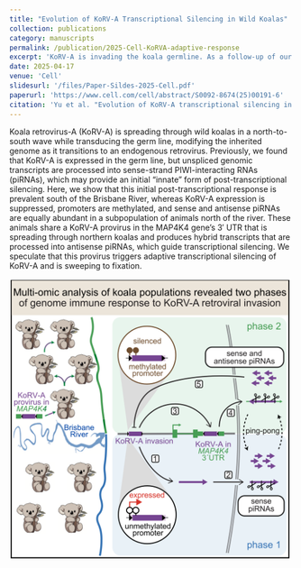 ```yaml
---
title: "Evolution of KoRV-A Transcriptional Silencing in Wild Koalas"
collection: publications
category: manuscripts
permalink: /publication/2025-Cell-KoRVA-adaptive-response
excerpt: 'KoRV-A is invading the koala germline. As a follow-up of our 2019 paper, this paper described the evolution of an "adaptive" sequence-specific genome immune response to supress endogenous retrovirus transcriptionally.'
date: 2025-04-17
venue: 'Cell'
slidesurl: '/files/Paper-Sildes-2025-Cell.pdf'
paperurl: 'https://www.cell.com/cell/abstract/S0092-8674(25)00191-6'
citation: 'Yu et al. "Evolution of KoRV-A transcriptional silencing in wild koalas." Cell 188.8 (2025): 2081-2093.'
---
```

Koala retrovirus-A (KoRV-A) is spreading through wild koalas in a north-to-south wave while transducing the germ line, modifying the inherited genome as it transitions to an endogenous retrovirus. Previously, we found that KoRV-A is expressed in the germ line, but unspliced genomic transcripts are processed into sense-strand PIWI-interacting RNAs (piRNAs), which may provide an initial “innate” form of post-transcriptional silencing. Here, we show that this initial post-transcriptional response is prevalent south of the Brisbane River, whereas KoRV-A expression is suppressed, promoters are methylated, and sense and antisense piRNAs are equally abundant in a subpopulation of animals north of the river. These animals share a KoRV-A provirus in the MAP4K4 gene’s 3′ UTR that is spreading through northern koalas and produces hybrid transcripts that are processed into antisense piRNAs, which guide transcriptional silencing. We speculate that this provirus triggers adaptive transcriptional silencing of KoRV-A and is sweeping to fixation.

<img src="/images/Paper-Cover-2025-Cell.png" alt="Graphic Abstract" width="500" height="500"/>